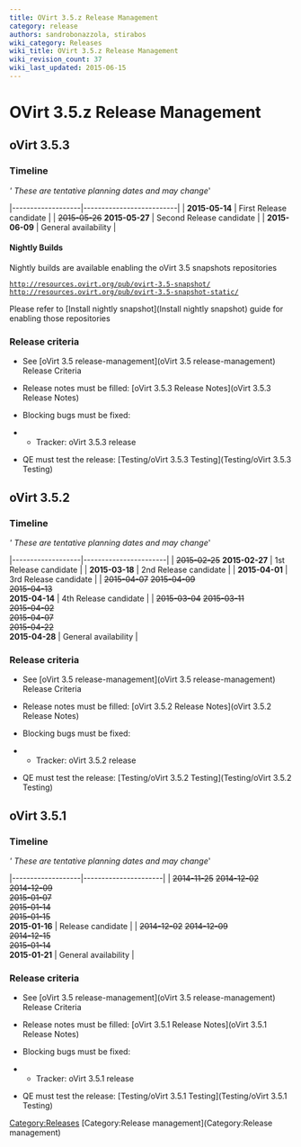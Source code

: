 ```yaml
---
title: OVirt 3.5.z Release Management
category: release
authors: sandrobonazzola, stirabos
wiki_category: Releases
wiki_title: OVirt 3.5.z Release Management
wiki_revision_count: 37
wiki_last_updated: 2015-06-15
---
```


# OVirt 3.5.z Release Management

## oVirt 3.5.3

### Timeline

*' These are tentative planning dates and may change*'

|-------------------|--------------------------|
| **2015-05-14**    | First Release candidate  |
| <s>2015-05-26</s> 
 **2015-05-27**     | Second Release candidate |
| **2015-06-09**    | General availability     |

#### Nightly Builds

Nightly builds are available enabling the oVirt 3.5 snapshots repositories

[`http://resources.ovirt.org/pub/ovirt-3.5-snapshot/`](http://resources.ovirt.org/pub/ovirt-3.5-snapshot/)
[`http://resources.ovirt.org/pub/ovirt-3.5-snapshot-static/`](http://resources.ovirt.org/pub/ovirt-3.5-snapshot-static/)

Please refer to [Install nightly snapshot](Install nightly snapshot) guide for enabling those repositories

### Release criteria

*   See [oVirt 3.5 release-management](oVirt 3.5 release-management) Release Criteria
*   Release notes must be filled: [oVirt 3.5.3 Release Notes](oVirt 3.5.3 Release Notes)
*   Blocking bugs must be fixed:
*   - Tracker: oVirt 3.5.3 release

*   QE must test the release: [Testing/oVirt 3.5.3 Testing](Testing/oVirt 3.5.3 Testing)

## oVirt 3.5.2

### Timeline

*' These are tentative planning dates and may change*'

|-------------------|-----------------------|
| <s>2015-02-25</s> 
 **2015-02-27**     | 1st Release candidate |
| **2015-03-18**    | 2nd Release candidate |
| **2015-04-01**    | 3rd Release candidate |
| <s>2015-04-07</s> 
 <s>2015-04-09</s>  
 <s>2015-04-13</s>  
 **2015-04-14**     | 4th Release candidate |
| <s>2015-03-04</s> 
 <s>2015-03-11</s>  
 <s>2015-04-02</s>  
 <s>2015-04-07</s>  
 <s>2015-04-22</s>  
 **2015-04-28**     | General availability  |

### Release criteria

*   See [oVirt 3.5 release-management](oVirt 3.5 release-management) Release Criteria
*   Release notes must be filled: [oVirt 3.5.2 Release Notes](oVirt 3.5.2 Release Notes)
*   Blocking bugs must be fixed:
*   - Tracker: oVirt 3.5.2 release

*   QE must test the release: [Testing/oVirt 3.5.2 Testing](Testing/oVirt 3.5.2 Testing)

## oVirt 3.5.1

### Timeline

*' These are tentative planning dates and may change*'

|-------------------|----------------------|
| <s>2014-11-25</s> 
 <s>2014-12-02</s>  
 <s>2014-12-09</s>  
 <s>2015-01-07</s>  
 <s>2015-01-14</s>  
 <s>2015-01-15</s>  
 **2015-01-16**     | Release candidate    |
| <s>2014-12-02</s> 
 <s>2014-12-09</s>  
 <s>2014-12-15</s>  
 <s>2015-01-14</s>  
 **2015-01-21**     | General availability |

### Release criteria

*   See [oVirt 3.5 release-management](oVirt 3.5 release-management) Release Criteria
*   Release notes must be filled: [oVirt 3.5.1 Release Notes](oVirt 3.5.1 Release Notes)
*   Blocking bugs must be fixed:
*   - Tracker: oVirt 3.5.1 release

*   QE must test the release: [Testing/oVirt 3.5.1 Testing](Testing/oVirt 3.5.1 Testing)

<Category:Releases> [Category:Release management](Category:Release management)
